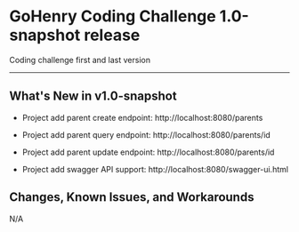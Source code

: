 # GoHenry Coding Challenge 1.0-snapshot release

Coding challenge first and last version

----------------------------------------

What's New in v1.0-snapshot
------------------
- Project add parent create endpoint: http://localhost:8080/parents

- Project add parent query endpoint: http://localhost:8080/parents/id

- Project add parent update endpoint: http://localhost:8080/parents/id

- Project add swagger API support: http://localhost:8080/swagger-ui.html

Changes, Known Issues, and Workarounds
--------------------------------------
N/A
